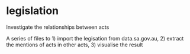 # legislation
Investigate the relationships between acts

A series of files to 1) import the legisation from data.sa.gov.au, 2) extract the mentions of acts in other acts, 3) visualise the result
